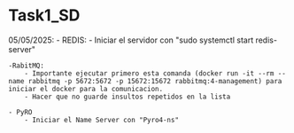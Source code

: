 # Task1_SD
05/05/2025:
    - REDIS:
        - Iniciar el servidor con "sudo systemctl start redis-server"

    -RabitMQ:
        - Importante ejecutar primero esta comanda (docker run -it --rm --name rabbitmq -p 5672:5672 -p 15672:15672 rabbitmq:4-management) para iniciar el docker para la comunicacion.
        - Hacer que no guarde insultos repetidos en la lista

    - PyRO
        - Iniciar el Name Server con "Pyro4-ns"